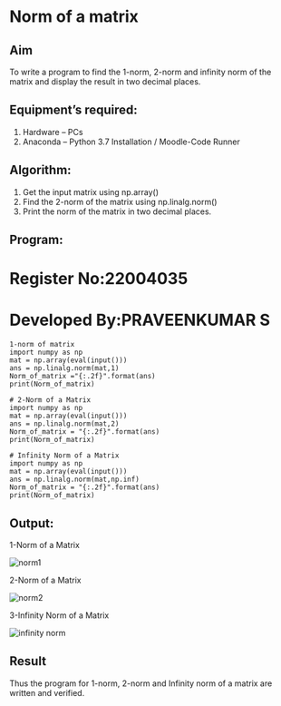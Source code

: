 # Norm of a matrix
## Aim
To write a program to find the 1-norm, 2-norm and infinity norm of the matrix and display the result in two decimal places.
## Equipment’s required:
1.	Hardware – PCs
2.	Anaconda – Python 3.7 Installation / Moodle-Code Runner
## Algorithm:
1. Get the input matrix using np.array()   
2. Find the 2-norm of the matrix using np.linalg.norm() 
3. Print the norm of the matrix in two decimal places.
## Program:
# Register No:22004035
# Developed By:PRAVEENKUMAR S
```
1-norm of matrix
import numpy as np 
mat = np.array(eval(input())) 
ans = np.linalg.norm(mat,1)
Norm_of_matrix ="{:.2f}".format(ans)
print(Norm_of_matrix)

# 2-Norm of a Matrix
import numpy as np
mat = np.array(eval(input()))
ans = np.linalg.norm(mat,2)
Norm_of_matrix = "{:.2f}".format(ans)
print(Norm_of_matrix)

# Infinity Norm of a Matrix
import numpy as np
mat = np.array(eval(input()))
ans = np.linalg.norm(mat,np.inf)
Norm_of_matrix = "{:.2f}".format(ans)
print(Norm_of_matrix)

```
## Output:
1-Norm of a Matrix

![norm1](https://user-images.githubusercontent.com/119559827/214849523-9cd6a935-f431-49c0-8792-60d00f83caf8.png)

2-Norm of a Matrix

![norm2](https://user-images.githubusercontent.com/119559827/214849783-86c86215-0575-4220-b3fc-7d6bcc294fb9.png)

3-Infinity Norm of a Matrix

![infinity norm](https://user-images.githubusercontent.com/119559827/214849987-ed9ee2ce-6eb3-4f9e-8487-889c95c6355f.png)

## Result
Thus the program for 1-norm, 2-norm and Infinity norm of a matrix are written and verified.
